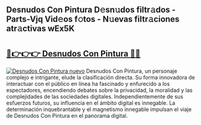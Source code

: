 ## Desnudos Con Pintura D𝚎sn𝚞dos filtr𝚊dos - Parts-Vjq Vid𝚎os f𝚘tos - N𝚞evas filtr𝚊ciones atr𝚊ctivas wEx5K

# <h2><a href="http://mb64dka.tromn.icu/?c=Desnudos+Con+Pintura">🔗👉👉👉 Desnudos Con Pintura 🔗🔗</a></h2>

[![Desnudos Con Pintura nuevo](https://i.imgur.com/pEAQMta.gif)](http://mb64dka.tromn.icu/?c=Desnudos+Con+Pintura)
Desnudos Con Pintura, un personaje complejo e intrigante, elude la clasificación directa. Su forma innovadora de interactuar con el público en línea ha fascinado y enfurecido a los espectadores, encendiendo debates sobre la privacidad, la moralidad y las complejidades de las sociedades digitales. Independientemente de sus esfuerzos futuros, su influencia en el ámbito digital es innegable. La determinación inquebrantable y el magnetismo innegable impulsan el viaje de Desnudos Con Pintura en el panorama digital.
